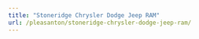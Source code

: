 ```yaml
---
title: "Stoneridge Chrysler Dodge Jeep RAM"
url: /pleasanton/stoneridge-chrysler-dodge-jeep-ram/
---
```

